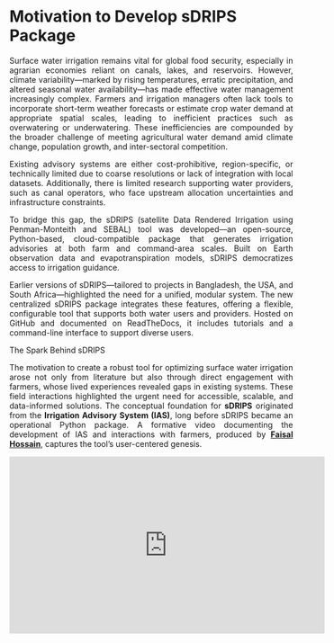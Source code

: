 # Motivation to Develop sDRIPS Package
<div style="text-align: justify">
<p>
Surface water irrigation remains vital for global food security, especially in agrarian economies reliant on canals, lakes, and reservoirs. However, climate variability—marked by rising temperatures, erratic precipitation, and altered seasonal water availability—has made effective water management increasingly complex. Farmers and irrigation managers often lack tools to incorporate short-term weather forecasts or estimate crop water demand at appropriate spatial scales, leading to inefficient practices such as overwatering or underwatering. These inefficiencies are compounded by the broader challenge of meeting agricultural water demand amid climate change, population growth, and inter-sectoral competition.
</p>

<p>
Existing advisory systems are either cost-prohibitive, region-specific, or technically limited due to coarse resolutions or lack of integration with local datasets. Additionally, there is limited research supporting water providers, such as canal operators, who face upstream allocation uncertainties and infrastructure constraints.
</p>

<p>
To bridge this gap, the sDRIPS (satellite Data Rendered Irrigation using Penman-Monteith and SEBAL) tool was developed—an open-source, Python-based, cloud-compatible package that generates irrigation advisories at both farm and command-area scales. Built on Earth observation data and evapotranspiration models, sDRIPS democratizes access to irrigation guidance.
</p>

<p>
Earlier versions of sDRIPS—tailored to projects in Bangladesh, the USA, and South Africa—highlighted the need for a unified, modular system. The new centralized sDRIPS package integrates these features, offering a flexible, configurable tool that supports both water users and providers. Hosted on GitHub and documented on ReadTheDocs, it includes tutorials and a command-line interface to support diverse users.
</p>

<p>
<div class="admonition lightning_note">
  <p class="admonition-title">The Spark Behind sDRIPS</p>
  <p>
    The motivation to create a robust tool for optimizing surface water irrigation arose not only from literature but also through direct engagement with farmers, whose lived experiences revealed gaps in existing systems. These field interactions highlighted the urgent need for accessible, scalable, and data-informed solutions. The conceptual foundation for <strong>sDRIPS</strong> originated from the <strong>Irrigation Advisory System (IAS)</strong>, long before sDRIPS became an operational Python package. A formative video documenting the development of IAS and interactions with farmers, produced by <a href="https://www.ce.washington.edu/facultyfinder/faisal-hossain" target="_blank"><strong>Faisal Hossain</strong></a>, captures the tool’s user-centered genesis.
  </p>

  <div style="text-align:center;">
    <iframe width="560" height="315" src="https://www.youtube.com/embed/2BZslnorTEs" 
            title="IAS Documentary" frameborder="0" 
            allow="accelerometer; autoplay; clipboard-write; encrypted-media; gyroscope; picture-in-picture" 
            allowfullscreen>
    </iframe>
  </div>
</div>

</div>
